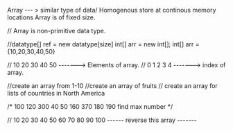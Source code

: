 Array --- > similar type of data/ Homogenous
store at continous memory locations
Array is of fixed size.

// Array is non-primitive data type.


//datatype[] ref = new datatype[size]
int[] arr = new int[];
int[] arr = {10,20,30,40,50}

// 10 20 30 40 50 -------> Elements of array.
// 0  1  2  3  4 -------> index of array.


//create an array from 1-10
//create an array of fruits
// create an array for lists of countries in North America

/*
  100 120 300 40 50 160 370 180 190
 find max number
*/

// 10 20 30 40 50 60 70 80 90 100
------ reverse this array -------